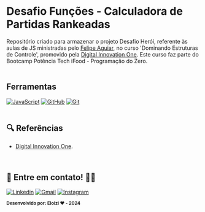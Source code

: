 <h1>
    <span> Desafio Funções - Calculadora de Partidas Rankeadas </span>
</h1>

Repositório criado para armazenar o projeto Desafio Herói, referente às aulas de JS ministradas pelo [Felipe Aguiar](https://github.com/felipeAguiarCode), no curso 'Dominando Estruturas de Controle', promovido pela [Digital Innovation One](https://www.dio.me/). Este curso faz parte do Bootcamp Potência Tech iFood - Programação do Zero.
<br><br>


## Ferramentas
[![JavaScript](https://img.shields.io/badge/JavaScript-000?style=for-the-badge&logo=javaScript&logoColor=yellow)](https://git-scm.com/doc) 
[![GitHub](https://img.shields.io/badge/GitHub-000?style=for-the-badge&logo=github&logoColor=30A3DC)](https://docs.github.com/)
[![Git](https://img.shields.io/badge/Git-000?style=for-the-badge&logo=github&logoColor=White)](https://docs.github.com/)
<br><br>


## 🔍 Referências
- [Digital Innovation One](https://web.dio.me/track/potencia-tech-ifood-programacao-do-zero).

<br>

 ## 👋 Entre em contato! 💬✨

[![Linkedin](https://img.shields.io/badge/Acesse%20o%20meu-Linkedin-blue?style=for-the-badge&logo=Linkedin&logoColor=white)](https://www.linkedin.com/in/eloizi-nogueira-da-silva/) [![Gmail](https://img.shields.io/badge/Gmail-red?style=for-the-badge&logo=Gmail&logoColor=white&link=mailto:nogueira.eloizi@gmail.com)](mailto:nogueira.eloizi@gmail.com) [![Instagram](https://img.shields.io/badge/Instagram-e4405f?style=for-the-badge&logo=Instagram&logoColor=white&link=https://www.instagram.com/eloizisilva16/)](https://www.instagram.com/eloizisilva16/)

<sub><b>Desenvolvido por: Eloizi ❤️ - 2024</b></sub></a>

